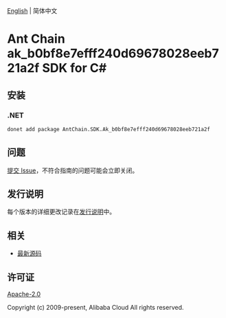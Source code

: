 [English](README.md) | 简体中文

# Ant Chain ak_b0bf8e7efff240d69678028eeb721a2f SDK for C#

## 安装

### .NET

```bash
donet add package AntChain.SDK.Ak_b0bf8e7efff240d69678028eeb721a2f
```

## 问题

[提交 Issue](https://github.com/alipay/antchain-openapi-prod-sdk/issues/new)，不符合指南的问题可能会立即关闭。

## 发行说明

每个版本的详细更改记录在[发行说明](./ChangeLog.txt)中。

## 相关

* [最新源码](https://github.com/antchain-openapi-prod-sdk)

## 许可证

[Apache-2.0](http://www.apache.org/licenses/LICENSE-2.0)

Copyright (c) 2009-present, Alibaba Cloud All rights reserved.
